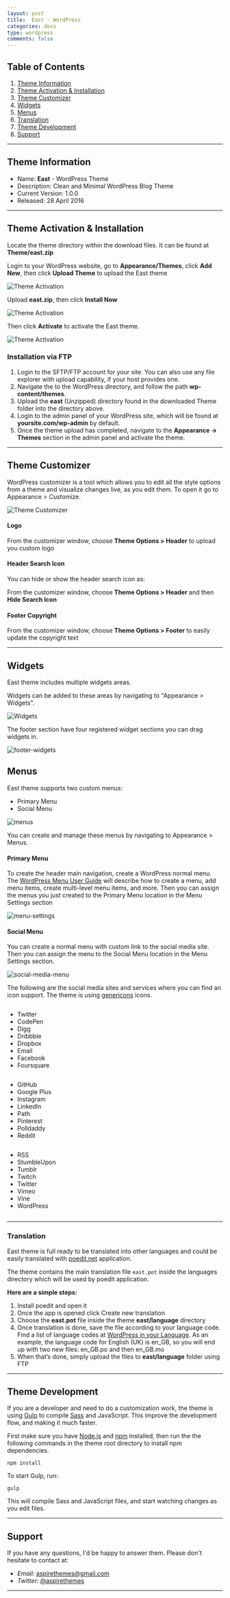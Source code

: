 ```yaml
---
layout: post
title:  East - WordPress
categories: docs
type: wordpress
comments: false
---
```


## Table of Contents

1. [Theme Information](#theme-information)
2. [Theme Activation & Installation](#theme-activation--installation)
3. [Theme Customizer](#theme-customizer)
4. [Widgets](#widgets)
5. [Menus](#menus)
6. [Translation](#translation)
7. [Theme Development](#theme-development)
8. [Support](#support)

* * *

## Theme Information

* Name: **East** - WordPress Theme
* Description: Clean and Minimal WordPress Blog Theme
* Current Version: 1.0.0
* Released: 28 April 2016

* * *

## Theme Activation & Installation

Locate the theme directory within the download files. It can be found at **Theme/east.zip**

Login to your WordPress website, go to **Appearance/Themes**, click **Add New**, then click **Upload Theme** to upload the East theme

![Theme Activation](/images/docs/wordpress/east/upload-theme.png)

Upload **east.zip**, then click **Install Now**

![Theme Activation](/images/docs/wordpress/east/choose-theme-file.png)

Then click **Activate** to activate the East theme.

![Theme Activation](/images/docs/wordpress/east/activate-theme.png)

### Installation via FTP

1. Login to the SFTP/FTP account for your site. You can also use any file explorer with upload capability, if your host provides one.
2. Navigate the to the WordPress directory, and follow the path **wp-content/themes**.
3. Upload the **east** (Unzipped) directory found in the downloaded Theme folder into the directory above.
4. Login to the admin panel of your WordPress site, which will be found at **yoursite.com/wp-admin** by default.
5. Once the theme upload has completed, navigate to the **Appearance -> Themes** section in the admin panel and activate the theme.

* * *

## Theme Customizer

WordPress customizer is a tool which allows you to edit all the style options from a theme and visualize changes live, as you edit them. To open it go to Appearance > Customize.

![Theme Customizer](/images/docs/wordpress/east/customizer.png)

#### Logo

From the customizer window, choose **Theme Options > Header** to upload you custom logo

#### Header Search Icon

You can hide or show the header search icon as:

From the customizer window, choose **Theme Options > Header** and then **Hide Search Icon**

#### Footer Copyright

From the customizer window, choose **Theme Options > Footer** to easily update the copyright text

* * *

## Widgets

East theme includes multiple widgets areas.

Widgets can be added to these areas by navigating to "Appearance > Widgets".

![Widgets](/images/docs/wordpress/east/widgets.png)

The footer section have four registered widget sections you can drag widgets in.

![footer-widgets](/images/docs/wordpress/east/footer-widgets.png)

## Menus

East theme supports two custom menus:

* Primary Menu
* Social Menu

![menus](/images/docs/wordpress/east/menus.png)

You can create and manage these menus by navigating to Appearance > Menus.

#### Primary Menu

To create the header main navigation, create a WordPress normal menu. The [WordPress Menu User Guide](https://codex.wordpress.org/WordPress_Menu_User_Guide) will describe how to create a menu, add menu items, create multi-level menu items, and more. Then you can assign the menus you just created to the Primary Menu location in the Menu Settings section

![menu-settings](/images/docs/wordpress/east/menu-settings.png)

#### Social Menu

You can create a normal menu with custom link to the social media site. Then you can assign the menu to the Social Menu location in the Menu Settings section.

![social-media-menu](/images/docs/wordpress/east/social-media-menu.png)

The following are the social media sites and services where you can find an icon support. The theme is using [genericons](http://genericons.com/) icons.

<div class="row">
  <div class="column small-4">
    <ul>
      <li>Twitter</li>
      <li>CodePen</li>
      <li>Digg</li>
      <li>Dribbble</li>
      <li>Dropbox</li>
      <li>Email</li>
      <li>Facebook</li>
      <li>Foursquare</li>
    </ul>
  </div>
  <div class="column small-4">
    <ul>
      <li>GitHub</li>
      <li>Google Plus</li>
      <li>Instagram</li>
      <li>LinkedIn</li>
      <li>Path</li>
      <li>Pinterest</li>
      <li>Polldaddy</li>
      <li>Reddit</li>
    </ul>
  </div>
  <div class="column small-4">
    <ul>
      <li>RSS</li>
      <li>StumbleUpon</li>
      <li>Tumblr</li>
      <li>Twitch</li>
      <li>Twitter</li>
      <li>Vimeo</li>
      <li>Vine</li>
      <li>WordPress</li>
    </ul>
  </div>
</div>

* * *

### Translation

East theme is full ready to be translated into other languages and could be easily translated with [poedit.net](https://poedit.net/) application.

The theme contains the main translation file `east.pot` inside the languages directory which will be used by poedit application.

**Here are a simple steps:**

1. Install poedit and open it
2. Once the app is opened click Create new translation
3. Choose the **east.pot** file inside the theme **east/language** directory
4. Once translation is done, save the file according to your language code. Find a list of language codes at [WordPress in your Language](https://make.wordpress.org/polyglots/teams/). As an example, the language code for English (UK) is en_GB, so you will end up with two new files: en_GB.po and then en_GB.mo
5. When that’s done, simply upload the files to **east/language** folder using FTP

* * *

## Theme Development

If you are a developer and need to do a customization work, the theme is using [Gulp](https://github.com/gulpjs/gulp) to compile [Sass](http://sass-lang.com/) and JavaScript. This improve the development flow, and making it much faster.

First make sure you have [Node.js](https://nodejs.org/en/) and [npm](https://www.npmjs.com/) installed, then run the the following commands in the theme root directory to install npm dependencies.

```
npm install
```

To start Gulp, run:

```
gulp
```

This will compile Sass and JavaScript files, and start watching changes as you edit files.

* * *

## Support

If you have any questions, I'd be happy to answer them. Please don't hesitate to contact at:

* _Email:_ [aspirethemes@gmail.com](mailto:aspirethemes@gmail.com)
* _Twitter:_ [@aspirethemes](https://twitter.com/aspirethemes)

* * *